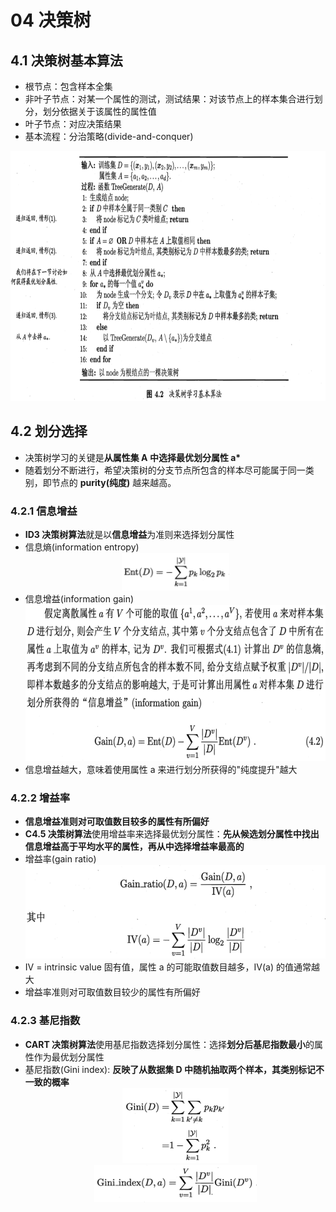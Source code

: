 # 04 决策树

## 4.1 决策树基本算法

- 根节点：包含样本全集
- 非叶子节点：对某一个属性的测试，测试结果：对该节点上的样本集合进行划分，划分依据关于该属性的属性值
- 叶子节点：对应决策结果
- 基本流程：分治策略(divide-and-conquer)
<div align="center"><img src="./_images/4.1.0-1.png" height="400px" /></div>

## 4.2 划分选择

- 决策树学习的关键是**从属性集 A 中选择最优划分属性 a\***
- 随着划分不断进行，希望决策树的分支节点所包含的样本尽可能属于同一类别，即节点的 **purity(纯度)** 越来越高。

### 4.2.1 信息增益

- **ID3 决策树算法**就是以**信息增益**为准则来选择划分属性
- 信息熵(information entropy)
  <div align="center"><img src="./_images/4.2.1-1.png" height="60px" /></div>
- 信息增益(information gain)
  <div align="center"><img src="./_images/4.2.1-2.png" height="250px" /></div>
- 信息增益越大，意味着使用属性 a 来进行划分所获得的"纯度提升"越大

### 4.2.2 增益率

- **信息增益准则对可取值数目较多的属性有所偏好**
- **C4.5 决策树算法**使用增益率来选择最优划分属性：**先从候选划分属性中找出信息增益高于平均水平的属性，再从中选择增益率最高的**
- 增益率(gain ratio)
  <div align="center"><img src="./_images/4.2.2-1.png" height="150px" /></div>
- IV = intrinsic value 固有值，属性 a 的可能取值数目越多，IV(a) 的值通常越大
- 增益率准则对可取值数目较少的属性有所偏好

### 4.2.3 基尼指数

- **CART 决策树算法**使用基尼指数选择划分属性：选择**划分后基尼指数最小**的属性作为最优划分属性
- 基尼指数(Gini index): **反映了从数据集 D 中随机抽取两个样本，其类别标记不一致的概率**
  <div align="center"><img src="./_images/4.2.3-1.png" height="120px" /></div>
  <div align="center"><img src="./_images/4.2.3-2.png" height="60px" /></div>